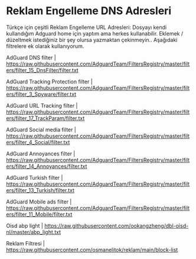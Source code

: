# Reklam Engelleme DNS Adresleri
Türkçe için çeşitli Reklam Engelleme URL Adresleri:
Dosyayı kendi kullandığım Adguard home için yaptım ama herkes kullanabilir. Eklemek / düzeltmek istediğiniz bir şey olursa yazmaktan çekinmeyin.. 
Aşağıdaki filtrelere ek olarak kullanıyorum.

AdGuard DNS filter | https://raw.githubusercontent.com/AdguardTeam/FiltersRegistry/master/filters/filter_15_DnsFilter/filter.txt

AdGuard Tracking Protection filter | https://raw.githubusercontent.com/AdguardTeam/FiltersRegistry/master/filters/filter_3_Spyware/filter.txt

AdGuard URL Tracking filter | https://raw.githubusercontent.com/AdguardTeam/FiltersRegistry/master/filters/filter_17_TrackParam/filter.txt

AdGuard Social media filter  | https://raw.githubusercontent.com/AdguardTeam/FiltersRegistry/master/filters/filter_4_Social/filter.txt

AdGuard Annoyances filter | https://raw.githubusercontent.com/AdguardTeam/FiltersRegistry/master/filters/filter_14_Annoyances/filter.txt

AdGuard Turkish filter | https://raw.githubusercontent.com/AdguardTeam/FiltersRegistry/master/filters/filter_13_Turkish/filter.txt

AdGuard Mobile ads filter | https://raw.githubusercontent.com/AdguardTeam/FiltersRegistry/master/filters/filter_11_Mobile/filter.txt

Oisd abp light | https://raw.githubusercontent.com/ookangzheng/dbl-oisd-nl/master/abp_light.txt

Reklam Filtresi | https://raw.githubusercontent.com/osmanelitok/reklam/main/block-list 

